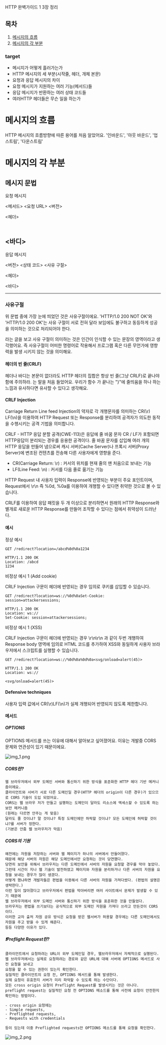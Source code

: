###
HTTP 완벽가이드 1 3장 정리

## 목차

1. [메시지의 흐름](#메시지의-흐름)
2. [메시지의 각 부분](#메시지의-각-부분)

### target
- 메시지가 어떻게 흘러가는가
- HTTP 메시지의 세 부분(시작줄, 헤더, 개체 본문)
- 요청과 응답 메시지의 차이
- 요청 메시지가 지원하는 여러 기능(메서드)들
- 응답 메시지가 반환하는 여러 상태 코드들
- 여러HTTP 헤더들은 무슨 일을 하는가

# 메시지의 흐름
HTTP 메시지의 흐름방향에 따른 용어를 처음 알았어요.
'인바운드', '아웃 바운드', '업스트림', '다운스트림'

# 메시지의 각 부분
## 메시지 문법
요청 메시지

<메서드> <요청 URL> <버전>

<헤더>

\
<바디>
---
응답 메시지

<버전> <상태 코드> <사유 구절>

<헤더>


<바디>

---
### 사유구절
위 문법 중에 가장 눈에 띄었던 것은 사유구절이에요.
'HTTP/1.0 200 NOT OK'와 'HTTP/1.0 200 OK'는 사유 구절이 서로 전혀 달라 보임에도 불구하고 동등하게 성공을 의미하는 것으로 처리되어야 한다.

라는 글을 보고 사유 구절이 의미하는 것은 인간이 인식할 수 있는 문장의 영역이라고 생각했어요.
즉 사유구절이 어떠한 명령어로 작용해서 프로그램 혹은 다른 무언가에 영향력을 발생 시키지 않는 것을 의미해요.

#### 헤더의 빈 줄(CRLF)
헤더나 바디는 본문이 없더라도 HTTP 헤더의 집합은 항상 빈 줄(그냥 CRLF)로 끝나야 함에 주의하라. 는 말을 처음 들었어요.
우리가 함수 가 끝나는 "}"에 줄띄움을 하나 하는 느낌과 유사하다면 유사할 수 있다고 생각해요.

#### CRLF Injection
Carriage Return Line feed Injection의 약자로 각 개행문자를 의미하는 CR(\r) LF(\n)을 이용하여 HTTP Request 또는 Response를 분리하여 공격자가 의도한 동작을 수행시키는 공격 기법을 의미합니다.


CRLF - HTTP 응답 분할 공격(CWE-113)은 응답에 줄 바꿈 문자 CR / LF가 포함되면 HTTP응답이 분리되는 경우를 응용한 공격이다. 
줄 바꿈 문자를 삽입해 여러 개의 HTTP 응답을 만들어 냄으로써 
캐시 서버(Cache Server)나 프록시 서버(Proxy Server)에 변조된 컨텐츠를 전송해 다른 사용자에게 영향을 준다.
- CR(Carriage Return: \r) : 커서의 위치를 현재 줄의 맨 처음으로 보내는 기능
- LF(Line Feed: \n) : 커서를 다음 줄로 옮기는 기능

HTTP Request 내 사용자 입력이 Response에 반영되는 부분이 주요 포인트이며, Request에서 \r\n 즉 %0d, %0a를 이용하여 개행할 수 있다면 취약한 것으로 볼 수 있습니다.

CRLF를 이용하여 응답 패킷을 두 개 이상으로 분리하면서 원래의 HTTP Response와 별개로 새로운 HTTP Response를 만들어 조작할 수 있다는 점에서 취약성이 드러난다.

#### 예시
정상 예시
```http request
GET /redirect?location=/abcd%0d%0a1234

HTTP/1.1 200 OK
Location: /abcd
1234
```

비정상 예시 1 (Add cookie)

CRLF Injection 구문이 헤더에 반영되는 경우 임의로 쿠키를 삽입할 수 있습니다.
```http request
GET /redirect?location=ws://%0d%0aSet-Cookie: session=attackersessions;

HTTP/1.1 200 OK
Location: ws://
Set-Cookie: session=attackersessions;
```
비정상 예시 1 (XSS)

CRLF Injection 구문이 헤더에 반영되는 경우 \r\n\r\n 과 같이 두번 개행하여 Response body 영역에 임의로 HTML 코드를 추가하여 XSS와 동일하게 사용자 브라우저에서 스크립트를 실행할 수 있습니다.
```http request
GET /redirect?location=ws://%0d%0a%0d%0a<svg/onload=alert(45)>

HTTP/1.1 200 OK
Location: ws://

<svg/onload=alert(45)>
```

#### Defensive techniques
사용자 입력 값에서 CR(\r)LF(\n)가 실제 개행되어 반영되지 않도록 제한합니다.

#### 메서드
##### OPTIONS
OPTIONS 메서드를 쓰는 이유에 대해서 알아보고 싶어졌어요.
이유는 개발중 CORS 문제와 연관성이 있기 때문이에요.

![img_1.png](img_1.png)

##### CORS란?

    웹 브라우저에서 외부 도메인 서버와 통신하기 위한 방식을 표준화한 HTTP 헤더 기반 메커니즘이에요.
    클라이언트와 서버가 서로 다른 도메인일 경우(HTTP 헤더의 origin이 다른 경우)가 있으므로 CORS 기술이 도입 되었어요.
    CORS는 웹 브라우 저가 만들고 실행하는 도메인이 달라도 리소스에 액세스할 수 있도록 하는 보안 메커니즘 
    (원래는 다르면 안주는 게 맞음)
    달라도 줄 것이냐? 말 것이냐? 특정 도메인에만 허락할 것이냐? 모든 도메인에 허락할 것이냐?를 서버가 정한다. 
    (기본은 안줌 웹 브라우저가 막음)

##### CORS의 기원

    예전에는 자원을 저장하는 서버와 웹 페이지가 하나의 서버에서 만들어졌다.
    때문에 해당 서버의 자원은 해당 도메인에서만 요청하는 것이 당연했다.
    당연히 보안을 위해서 브라우저는 다른 도메인에서 서버의 자원을 요청할 경우를 막아 놓았다.
    그런데 시간이 지나 웹 기술이 발전하였고 페이지와 자원을 분리하거나 다른 서버의 자원을 요청을 보내는 경우가 많이 생겼다.
    어떻게 했냐하면 개발자들은 편법을 이용해서 다른 서버의 자원을 가져다썼다. (편법의 설명은 생략한다.)
    이런 일이 많아졌다고 브라우저에서 편법을 막아버리면 여러 사이트에서 문제가 발생할 수 있기 때문에 
    웹 브라우저에서 외부 도메인 서버와 통신하기 위한 방식을 표준화한 것을 만들었다.
    브라우저는 편법을 쓰기보다는 공식적으로 외부 도메인 자원을 가져다 쓰라고 만든것이 CORS이다.
    이러한 교차 출처 자원 공유 방식은 요청을 받은 웹서버가 허용할 경우에는 다른 도메인에서도 자원을 주고 받을 수 있게 해준다.
    등등 다양한 이유가 있다.

##### ❗️Preflight Request란?

    클라이언트에서 요청하려는 URL이 외부 도메인일 경우, 웹브라우저에서 자체적으로 실행된다.
    웹 브라우저에서는 실제로 요청하려는 경로와 같은 URL에 대해 서버에 OPTIONS 메서드로 사전 요청을 보내고 
    요청을 할 수 있는 권한이 있는지 확인한다.
    실질적인 클라이언트의 요청 전, OPTIONS 메서드를 통해 발생한다.
    실제 요청이 유효한지 서버가 미리 파악할 수 있도록 하는 수단이다.
    모든 cross origin 요청이 Preflight Request를 발생시키는 것은 아니다.
    preflight request는 실질적인 요청 전 OPTIONS 메소드를 통해 사전에 요청이 안전한지 확인하는 방법이다.

    - cross origin 요청에는 
    - Simple requests, 
    - Preflighted requests, 
    - Requests with credentials 

    등이 있는데 이중 Preflighted requests만 OPTIONS 메소드를 통해 요청을 확인한다.

![img_2.png](img_2.png)